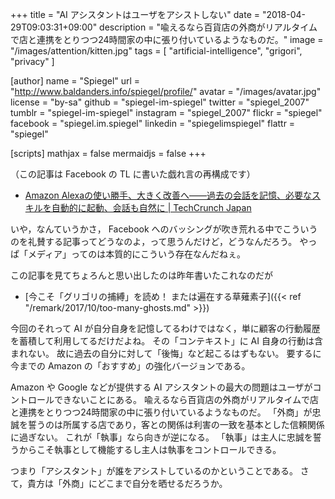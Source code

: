 +++
title = "AI アシスタントはユーザをアシストしない"
date = "2018-04-29T09:03:31+09:00"
description = "喩えるなら百貨店の外商がリアルタイムで店と連携をとりつつ24時間家の中に張り付いているようなものだ。"
image = "/images/attention/kitten.jpg"
tags = [ "artificial-intelligence", "grigori", "privacy" ]

[author]
  name      = "Spiegel"
  url       = "http://www.baldanders.info/spiegel/profile/"
  avatar    = "/images/avatar.jpg"
  license   = "by-sa"
  github    = "spiegel-im-spiegel"
  twitter   = "spiegel_2007"
  tumblr    = "spiegel-im-spiegel"
  instagram = "spiegel_2007"
  flickr    = "spiegel"
  facebook  = "spiegel.im.spiegel"
  linkedin  = "spiegelimspiegel"
  flattr    = "spiegel"

[scripts]
  mathjax = false
  mermaidjs = false
+++

（この記事は Facebook の TL に書いた戯れ言の再構成です）

- [Amazon Alexaの使い勝手、大きく改善へ――過去の会話を記憶、必要なスキルを自動的に起動、会話も自然に | TechCrunch Japan](https://jp.techcrunch.com/2018/04/27/2018-04-26-alexa-will-soon-gain-a-memory-converse-more-naturally-and-automatically-launch-skills/)

いや，なんていうかさ， Facebook へのバッシングが吹き荒れる中でこういうのを礼賛する記事ってどうなのよ，って思うんだけど，どうなんだろう。
やっぱ「メディア」ってのは本質的にこういう存在なんだねぇ。

この記事を見てちょろんと思い出したのは昨年書いたこれなのだが

- [今こそ「グリゴリの捕縛」を読め！ または遍在する草薙素子]({{< ref "/remark/2017/10/too-many-ghosts.md" >}})

今回のそれって AI が自分自身を記憶してるわけではなく，単に顧客の行動履歴を蓄積して利用してるだけだよね。
その「コンテキスト」に AI 自身の行動は含まれない。
故に過去の自分に対して「後悔」など起こるはずもない。
要するに今までの Amazon の「おすすめ」の強化バージョンである。

Amazon や Google などが提供する AI アシスタントの最大の問題はユーザがコントロールできないことにある。
喩えるなら百貨店の外商がリアルタイムで店と連携をとりつつ24時間家の中に張り付いているようなものだ。
「外商」が忠誠を誓うのは所属する店であり，客との関係は利害の一致を基本とした信頼関係に過ぎない。
これが「執事」なら向きが逆になる。
「執事」は主人に忠誠を誓うからこそ執事として機能するし主人は執事をコントロールできる。

つまり「アシスタント」が誰をアシストしているのかということである。
さて，貴方は「外商」にどこまで自分を晒せるだろうか。
